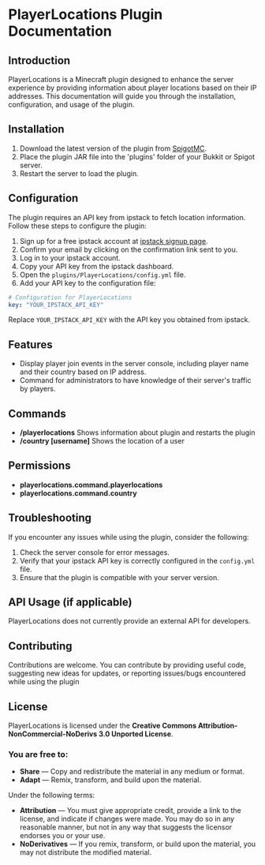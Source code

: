 # PlayerLocations Plugin Documentation

## Introduction

PlayerLocations is a Minecraft plugin designed to enhance the server experience by providing information about player locations based on their IP addresses. This documentation will guide you through the installation, configuration, and usage of the plugin.

## Installation

1. Download the latest version of the plugin from [SpigotMC]().
2. Place the plugin JAR file into the 'plugins' folder of your Bukkit or Spigot server.
3. Restart the server to load the plugin.

## Configuration

The plugin requires an API key from ipstack to fetch location information. Follow these steps to configure the plugin:

1. Sign up for a free ipstack account at [ipstack signup page](https://ipstack.com).
2. Confirm your email by clicking on the confirmation link sent to you.
3. Log in to your ipstack account.
4. Copy your API key from the ipstack dashboard.
5. Open the `plugins/PlayerLocations/config.yml` file.
6. Add your API key to the configuration file:

```yaml
# Configuration for PlayerLocations
key: "YOUR_IPSTACK_API_KEY"
```

Replace `YOUR_IPSTACK_API_KEY` with the API key you obtained from ipstack.

## Features

- Display player join events in the server console, including player name and their country based on IP address.
-  Command for administrators to have knowledge of their server's traffic by players.

## Commands

- **/playerlocations** Shows information about plugin and restarts the plugin 
- **/country [username]** Shows the location of a user

## Permissions

- **playerlocations.command.playerlocations**
- **playerlocations.command.country**

## Troubleshooting

If you encounter any issues while using the plugin, consider the following:

1. Check the server console for error messages.
2. Verify that your ipstack API key is correctly configured in the `config.yml` file.
3. Ensure that the plugin is compatible with your server version.

## API Usage (if applicable)

PlayerLocations does not currently provide an external API for developers.

## Contributing

Contributions are welcome. You can contribute by providing useful code, suggesting new ideas for updates, or reporting issues/bugs encountered while using the plugin

## License

PlayerLocations is licensed under the **Creative Commons Attribution-NonCommercial-NoDerivs 3.0 Unported License**.

### You are free to:

- **Share** — Copy and redistribute the material in any medium or format.
- **Adapt** — Remix, transform, and build upon the material.

Under the following terms:

- **Attribution** — You must give appropriate credit, provide a link to the license, and indicate if changes were made. You may do so in any reasonable manner, but not in any way that suggests the licensor endorses you or your use.
- **NoDerivatives** — If you remix, transform, or build upon the material, you may not distribute the modified material.
